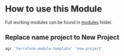# How to use this Module

Full working modules can be found in [modules](/modules) folder.

## Replace name project to New Project

```bash
agr 'terraform-module-template' 'new-project'
```
